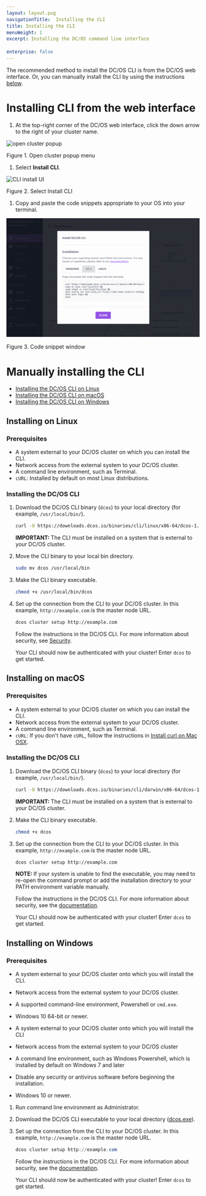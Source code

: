 ```yaml
---
layout: layout.pug
navigationTitle:  Installing the CLI
title: Installing the CLI
menuWeight: 1
excerpt: Installing the DC/OS command line interface

enterprise: false
---
```


The recommended method to install the DC/OS CLI is from the DC/OS web interface. Or, you can manually install the CLI by using the instructions [below](#manual).

# Installing CLI from the web interface

1. At the top-right corner of the DC/OS web interface, click the down arrow to the right of your cluster name.

![open cluster popup](/1.12/img/open-cluster-popup.png)

Figure 1. Open cluster popup menu

1. Select **Install CLI**.

![CLI install UI](/1.12/img/install-cli.png)

Figure 2. Select Install CLI

1. Copy and paste the code snippets appropriate to your OS into your terminal.

![CLI copy/paste](/1.11/img/install-cli-terminal.png)

Figure 3. Code snippet window

<a name="manual"></a>
# Manually installing the CLI

* [Installing the DC/OS CLI on Linux](#linux)
* [Installing the DC/OS CLI on macOS](#macos)
* [Installing the DC/OS CLI on Windows](#windows)

<a name="linux"></a>
## Installing on Linux

### Prerequisites

* A system external to your DC/OS cluster on which you can install the CLI.
* Network access from the external system to your DC/OS cluster.
* A command line environment, such as Terminal.
* `cURL`: Installed by default on most Linux distributions.

### Installing the DC/OS CLI

1.  Download the DC/OS CLI binary (`dcos`) to your local directory (for example, `/usr/local/bin/`).

    ```bash
    curl -O https://downloads.dcos.io/binaries/cli/linux/x86-64/dcos-1.12/dcos
    ```

    <p class="message--important"><strong>IMPORTANT: </strong>The CLI must be installed on a system that is external to your DC/OS cluster.</p>

1.  Move the CLI binary to your local bin directory.

    ```bash
    sudo mv dcos /usr/local/bin
    ```

1.  Make the CLI binary executable.

    ```bash
    chmod +x /usr/local/bin/dcos
    ```

1.  Set up the connection from the CLI to your DC/OS cluster. In this example, `http://example.com` is the master node URL.

    ```bash
    dcos cluster setup http://example.com
    ```

    Follow the instructions in the DC/OS CLI. For more information about security, see [Security](/1.12/security/).

    Your CLI should now be authenticated with your cluster! Enter `dcos` to get started.

<a name="macos"></a>
## Installing on macOS

### Prerequisites

*   A system external to your DC/OS cluster on which you can install the CLI.
*   Network access from the external system to your DC/OS cluster.
*   A command line environment, such as Terminal.
*   `cURL`: If you don't have `cURL`, follow the instructions in [Install curl on Mac OSX](http://macappstore.org/curl/).

### Installing the DC/OS CLI

1.  Download the DC/OS CLI binary (`dcos`) to your local directory (for example, `/usr/local/bin/`).

    ```bash
    curl -O https://downloads.dcos.io/binaries/cli/darwin/x86-64/dcos-1.12/dcos
    ```

    <p class="message--important"><strong>IMPORTANT: </strong>The CLI must be installed on a system that is external to your DC/OS cluster.</p>

1.  Make the CLI binary executable.

    ```bash
    chmod +x dcos
    ```

1.  Set up the connection from the CLI to your DC/OS cluster. In this example, `http://example.com` is the master node URL.

    ```bash
    dcos cluster setup http://example.com
    ```
    <p class="message--note"><strong>NOTE: </strong>If your system is unable to find the executable, you may need to re-open the command prompt or add the installation directory to your PATH environment variable manually.</p>

    Follow the instructions in the DC/OS CLI. For more information about security, see the [documentation](/1.12/security/).

    Your CLI should now be authenticated with your cluster! Enter `dcos` to get started.

## <a name="windows"></a>Installing on Windows

### Prerequisites

*   A system external to your DC/OS cluster onto which you will install the CLI.
*   Network access from the external system to your DC/OS cluster.
*   A supported command-line environment, Powershell or `cmd.exe`.
*   Windows 10 64-bit or newer.

*   A system external to your DC/OS cluster onto which you will install the CLI
*   Network access from the external system to your DC/OS cluster
*   A command line environment, such as Windows Powershell, which is installed by default on Windows 7 and later
*   Disable any security or antivirus software before beginning the installation.
*   Windows 10 or newer.


1.  Run command line environment as Administrator.

1.  Download the DC/OS CLI executable to your local directory ([dcos.exe](https://downloads.dcos.io/binaries/cli/windows/x86-64/dcos-1.12/dcos.exe)).

1.  Set up the connection from the CLI to your DC/OS cluster. In this example, `http://example.com` is the master node URL.

    ```powershell
    dcos cluster setup http://example.com
    ```

    Follow the instructions in the DC/OS CLI. For more information about security, see the [documentation](/1.12/security/).

    Your CLI should now be authenticated with your cluster! Enter `dcos` to get started.
